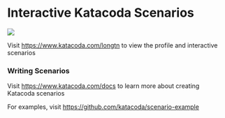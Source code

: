 # Interactive Katacoda Scenarios

[![](http://shields.katacoda.com/katacoda/longtn/count.svg)](https://www.katacoda.com/longtn "Get your profile on Katacoda.com")

Visit https://www.katacoda.com/longtn to view the profile and interactive scenarios

### Writing Scenarios
Visit https://www.katacoda.com/docs to learn more about creating Katacoda scenarios

For examples, visit https://github.com/katacoda/scenario-example

